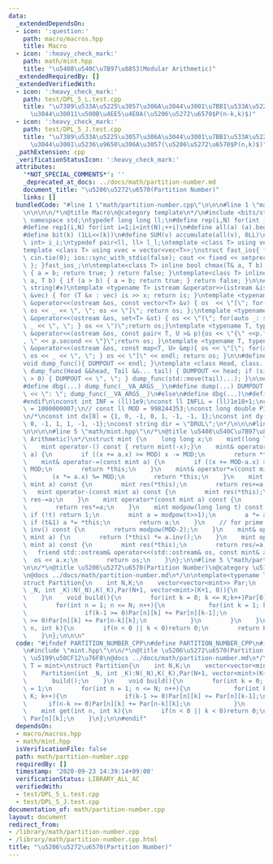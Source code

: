 ```yaml
---
data:
  _extendedDependsOn:
  - icon: ':question:'
    path: macro/macros.hpp
    title: Macro
  - icon: ':heavy_check_mark:'
    path: math/mint.hpp
    title: "\u5408\u540C\u7B97\u8853(Modular Arithmetic)"
  _extendedRequiredBy: []
  _extendedVerifiedWith:
  - icon: ':heavy_check_mark:'
    path: test/DPL_5_L.test.cpp
    title: "\u7389\u533A\u5225\u3057\u306A\u3044\u3001\u7BB1\u533A\u5225\u3057\u306A\
      \u3044\u30011\u500B\u4EE5\u4E0A(\u5206\u5272\u6570$P(n-k,k)$)"
  - icon: ':heavy_check_mark:'
    path: test/DPL_5_J.test.cpp
    title: "\u7389\u533A\u5225\u3057\u306A\u3044\u3001\u7BB1\u533A\u5225\u3057\u306A\
      \u3044\u3001\u5236\u9650\u306A\u3057(\u5206\u5272\u6570$P(n,k)$)"
  _pathExtension: cpp
  _verificationStatusIcon: ':heavy_check_mark:'
  attributes:
    '*NOT_SPECIAL_COMMENTS*': ''
    _deprecated_at_docs: ../docs/math/partition-number.md
    document_title: "\u5206\u5272\u6570(Partition Number)"
    links: []
  bundledCode: "#line 1 \"math/partition-number.cpp\"\n\n\n#line 1 \"macro/macros.hpp\"\
    \n\n\n\n/*\n@title Macro\n@category template\n*/\n#include <bits/stdc++.h>\nusing\
    \ namespace std;\ntypedef long long ll;\n#define rep(i,N) for(int i=0;i<int(N);++i)\n\
    #define rep1(i,N) for(int i=1;i<int(N);++i)\n#define all(a) (a).begin(),(a).end()\n\
    #define bit(k) (1LL<<(k))\n#define SUM(v) accumulate(all(v), 0LL)\n\ntypedef pair<int,\
    \ int> i_i;\ntypedef pair<ll, ll> l_l;\ntemplate <class T> using vec = vector<T>;\n\
    template <class T> using vvec = vector<vec<T>>;\nstruct fast_ios{ fast_ios(){\
    \ cin.tie(0); ios::sync_with_stdio(false); cout << fixed << setprecision(20);\
    \ }; }fast_ios_;\n\ntemplate<class T> inline bool chmax(T& a, T b) { if (a < b)\
    \ { a = b; return true; } return false; }\ntemplate<class T> inline bool chmin(T&\
    \ a, T b) { if (a > b) { a = b; return true; } return false; }\n\n#define TOSTRING(x)\
    \ string(#x)\ntemplate <typename T> istream &operator>>(istream &is, vector<T>\
    \ &vec) { for (T &x : vec) is >> x; return is; }\ntemplate <typename T> ostream\
    \ &operator<<(ostream &os, const vector<T> &v) { os  << \"[\"; for(auto _: v)\
    \ os << _ << \", \"; os << \"]\"; return os; };\ntemplate <typename T> ostream\
    \ &operator<<(ostream &os, set<T> &st) { os << \"(\"; for(auto _: st) { os <<\
    \ _ << \", \"; } os << \")\";return os;}\ntemplate <typename T, typename U> ostream\
    \ &operator<<(ostream &os, const pair< T, U >& p){os << \"{\" <<p.first << \"\
    , \" << p.second << \"}\";return os; }\ntemplate <typename T, typename U> ostream\
    \ &operator<<(ostream &os, const map<T, U> &mp){ os << \"[\"; for(auto _: mp){\
    \ os << _ << \", \"; } os << \"]\" << endl; return os; }\n\n#define DUMPOUT cerr\n\
    void dump_func(){ DUMPOUT << endl; }\ntemplate <class Head, class... Tail> void\
    \ dump_func(Head &&head, Tail &&... tail) { DUMPOUT << head; if (sizeof...(Tail)\
    \ > 0) { DUMPOUT << \", \"; } dump_func(std::move(tail)...); }\n\n#ifdef DEBUG\n\
    #define dbg(...) dump_func(__VA_ARGS__)\n#define dump(...) DUMPOUT << string(#__VA_ARGS__)\
    \ << \": \"; dump_func(__VA_ARGS__)\n#else\n#define dbg(...)\n#define dump(...)\n\
    #endif\n\nconst int INF = (ll)1e9;\nconst ll INFLL = (ll)1e18+1;\nconst ll MOD\
    \ = 1000000007;\n// const ll MOD = 998244353;\nconst long double PI = acos(-1.0);\n\
    \n/*\nconst int dx[8] = {1, 0, -1, 0, 1, -1, -1, 1};\nconst int dy[8] = {0, 1,\
    \ 0, -1, 1, 1, -1, -1};\nconst string dir = \"DRUL\";\n*/\n\n\n#line 1 \"math/mint.hpp\"\
    \n\n\n\n#line 5 \"math/mint.hpp\"\n/*\n@title \u5408\u540C\u7B97\u8853(Modular\
    \ Arithmetic)\n*/\nstruct mint {\n    long long x;\n    mint(long long _x=0):x((_x%MOD+MOD)%MOD){}\n\
    \    mint operator-() const { return mint(-x);}\n    mint& operator+=(const mint\
    \ a) {\n        if ((x += a.x) >= MOD) x -= MOD;\n        return *this;\n    }\n\
    \    mint& operator-=(const mint a) {\n        if ((x += MOD-a.x) >= MOD) x -=\
    \ MOD;\n        return *this;\n    }\n    mint& operator*=(const mint a) {\n \
    \       (x *= a.x) %= MOD;\n        return *this;\n    }\n    mint operator+(const\
    \ mint a) const {\n        mint res(*this);\n        return res+=a;\n    }\n \
    \   mint operator-(const mint a) const {\n        mint res(*this);\n        return\
    \ res-=a;\n    }\n    mint operator*(const mint a) const {\n        mint res(*this);\n\
    \        return res*=a;\n    }\n    mint modpow(long long t) const {\n       \
    \ if (!t) return 1;\n        mint a = modpow(t>>1);\n        a *= a;\n       \
    \ if (t&1) a *= *this;\n        return a;\n    }\n    // for prime MOD\n    mint\
    \ inv() const {\n        return modpow(MOD-2);\n    }\n    mint& operator/=(const\
    \ mint a) {\n        return (*this) *= a.inv();\n    }\n    mint operator/(const\
    \ mint a) const {\n        mint res(*this);\n        return res/=a;\n    }\n \
    \   friend std::ostream& operator<<(std::ostream& os, const mint& a){\n      \
    \  os << a.x;\n        return os;\n    }\n};\n\n#line 5 \"math/partition-number.cpp\"\
    \n\n/*\n@title \u5206\u5272\u6570(Partition Number)\n@category \u5199\u50CF12\u76F8\
    \n@docs ../docs/math/partition-number.md\n*/\n\ntemplate<typename T = mint>\n\
    struct Partition{\n    int N,K;\n    vector<vector<mint>> Par;\n    Partition(int\
    \ _N, int _K):N(_N),K(_K),Par(N+1, vector<mint>(K+1, 0)){\n        build();\n\
    \    }\n    void build(){\n        for(int k = 0; k <= K;k++)Par[0][k] = 1;\n\
    \        for(int n = 1; n <= N; n++){\n            for(int k = 1; k <= K; k++){\n\
    \                if(k-1 >= 0)Par[n][k] += Par[n][k-1];\n                if(n-k\
    \ >= 0)Par[n][k] += Par[n-k][k];\n            }\n        }\n    }\n    mint get(int\
    \ n, int k){\n        if(n < 0 || k < 0)return 0;\n        return Par[n][k];\n\
    \    }\n};\n\n\n"
  code: "#ifndef PARTITION_NUMBER_CPP\n#define PARTITION_NUMBER_CPP\n#include \"../macro/macros.hpp\"\
    \n#include \"mint.hpp\"\n\n/*\n@title \u5206\u5272\u6570(Partition Number)\n@category\
    \ \u5199\u50CF12\u76F8\n@docs ../docs/math/partition-number.md\n*/\n\ntemplate<typename\
    \ T = mint>\nstruct Partition{\n    int N,K;\n    vector<vector<mint>> Par;\n\
    \    Partition(int _N, int _K):N(_N),K(_K),Par(N+1, vector<mint>(K+1, 0)){\n \
    \       build();\n    }\n    void build(){\n        for(int k = 0; k <= K;k++)Par[0][k]\
    \ = 1;\n        for(int n = 1; n <= N; n++){\n            for(int k = 1; k <=\
    \ K; k++){\n                if(k-1 >= 0)Par[n][k] += Par[n][k-1];\n          \
    \      if(n-k >= 0)Par[n][k] += Par[n-k][k];\n            }\n        }\n    }\n\
    \    mint get(int n, int k){\n        if(n < 0 || k < 0)return 0;\n        return\
    \ Par[n][k];\n    }\n};\n\n#endif"
  dependsOn:
  - macro/macros.hpp
  - math/mint.hpp
  isVerificationFile: false
  path: math/partition-number.cpp
  requiredBy: []
  timestamp: '2020-09-23 14:39:14+09:00'
  verificationStatus: LIBRARY_ALL_AC
  verifiedWith:
  - test/DPL_5_L.test.cpp
  - test/DPL_5_J.test.cpp
documentation_of: math/partition-number.cpp
layout: document
redirect_from:
- /library/math/partition-number.cpp
- /library/math/partition-number.cpp.html
title: "\u5206\u5272\u6570(Partition Number)"
---
```

